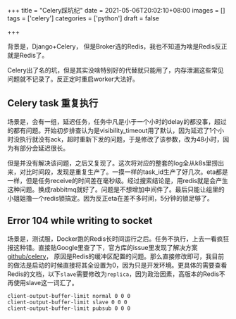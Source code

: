 +++
title = "Celery踩坑纪"
date = 2021-05-06T20:02:10+08:00
images = []
tags = ['celery']
categories = ['python']
draft = false

+++

背景是，Django+Celery， 但是Broker选的Redis，我也不知道为啥是Redis反正就是Redis了。

Celery出了名的坑，但是其实没啥特别好的代替就只能用了，内存泄漏这些常见问题就不记录了。反正定时重启worker大法好。

## Celery task 重复执行

​        场景是，会有一组，延迟任务，任务中凡是小于一个小时的delay的都没事，超过的都有问题。开始初步排查认为是visibility_timeout用了默认，因为延迟了1个小时没执行就没有ack，超时重新下发的问题，于是修改了该参数，改为48小时，因为有部分会延迟很长。

​       但是并没有解决该问题，之后又复现了。这次将对应的整套的log全从k8s里捞出来，对比时间段，发现是重复生产了。一摸一样的task_id生产了好几次。eta都是一样，但是任务receive的时间差在毫秒级。经过搜索结论是，用redis就是会产生这种问题。换成rabbitmq就好了。问题是不想增加中间件了。最后只能让组里的小姐姐撸一个redis锁搞定。因为反正eta在差不多时间，5分钟的锁足够了。

## Error 104 while writing to socket

​        场景是，测试服，Docker跑的Redis长时间运行之后。任务不执行，上去一看疯狂报这种错。直接贴Google里查了下，官方库的issue里发现了解决方案[github/celery](https://github.com/celery/celery/issues/4867)， 原因是Redis的缓冲区配置的问题。那么直接修改即可，我目前的做法是启动的时候直接将其全设置为0，因为只是开发环境。更具体的需要查看Redis的文档，以下`slave`需要修改为`replica`，因为政治因素，高版本的Redis不再使用slave这一词汇了。

 ```shell
 client-output-buffer-limit normal 0 0 0
 client-output-buffer-limit slave 0 0 0
 client-output-buffer-limit pubsub 0 0 0
 ```



